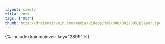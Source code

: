 ```yaml
--- 
layout: sieutv
title: 2899
tags: ["002"]
thumb: http://drainmainvein.com/media/videos/tmb/000/002/899/player.jpg
---
```

{% include drainmainvein key="2899" %} 
